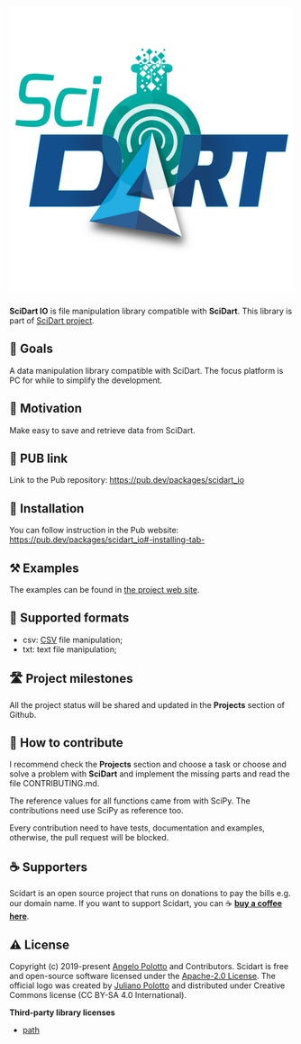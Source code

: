 # ![Scidart logo](https://github.com/scidart/scidart.org/blob/master/img/logo_small.png?raw=true)

**SciDart IO** is file manipulation library compatible with **SciDart**. This library is part of [SciDart project](https://scidart.org/).

## 🏹 Goals

A data manipulation library compatible with SciDart. The focus platform is PC for while to simplify the development.

## 🏃 Motivation

Make easy to save and retrieve data from SciDart.

## 🧭 PUB link

Link to the Pub repository: https://pub.dev/packages/scidart_io

## 🔌 Installation

You can follow instruction in the Pub website: https://pub.dev/packages/scidart_io#-installing-tab-
  
## ⚒ Examples

The examples can be found in [the project web site](https://scidart.org/#examples-scidart).

## 📂 Supported formats

- csv: [CSV](https://en.wikipedia.org/wiki/Comma-separated_values) file manipulation;
- txt: text file manipulation;

## 🛣 Project milestones

All the project status will be shared and updated in the __Projects__ section of Github.

## 🙌 How to contribute

I recommend check the __Projects__ section and choose a task or choose and solve a problem with **SciDart** and 
implement the missing parts and read the file CONTRIBUTING.md.

The reference values for all functions came from with SciPy. The contributions need use SciPy as reference too.

Every contribution need to have tests, documentation and examples, otherwise, the pull request will be blocked.

## ☕ Supporters

Scidart is an open source project that runs on donations to pay the bills e.g. our domain name. If you want to support Scidart, you can ☕ [**buy a coffee here**](https://www.buymeacoffee.com/polotto).

## ⚠ License

Copyright (c) 2019-present [Angelo Polotto](https://github.com/polotto) and Contributors. Scidart is free and open-source software licensed under the [Apache-2.0 License](./LICENSE). The official logo was created by [Juliano Polotto](https://www.linkedin.com/in/juliano-polotto-550ba379/) and distributed under Creative Commons license (CC BY-SA 4.0 International).

**Third-party library licenses**

- [path](https://github.com/dart-lang/path/blob/master/LICENSE)